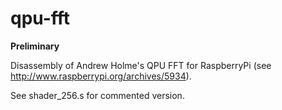 qpu-fft
=======

**Preliminary**

Disassembly of Andrew Holme's QPU FFT for RaspberryPi (see http://www.raspberrypi.org/archives/5934).

See shader_256.s for commented version.



